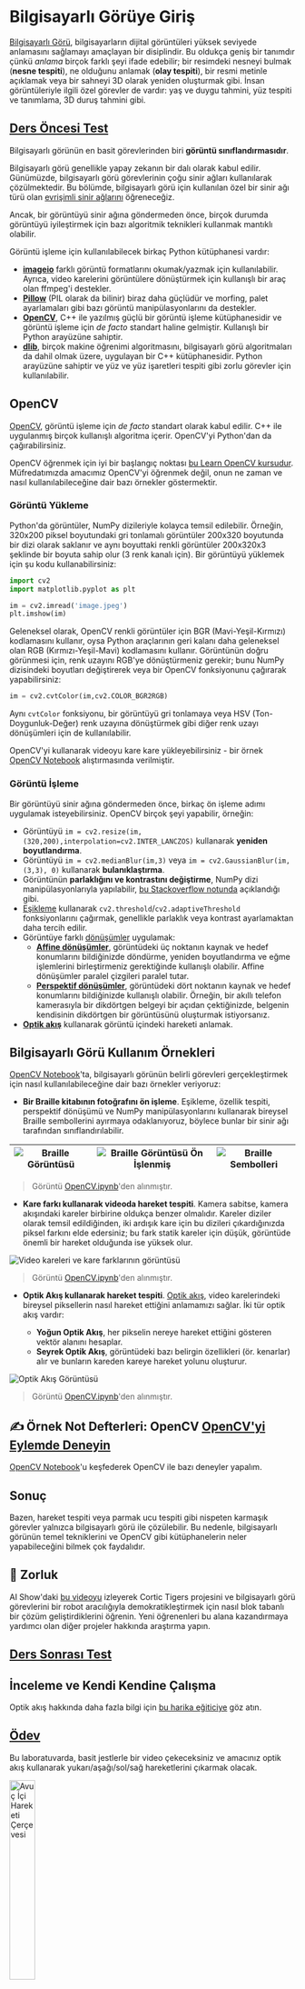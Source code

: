 <!--
CO_OP_TRANSLATOR_METADATA:
{
  "original_hash": "4bedc8e702db17260cfe824d58b6cfd4",
  "translation_date": "2025-08-26T07:29:10+00:00",
  "source_file": "lessons/4-ComputerVision/06-IntroCV/README.md",
  "language_code": "tr"
}
-->
# Bilgisayarlı Görüye Giriş

[Bilgisayarlı Görü](https://wikipedia.org/wiki/Computer_vision), bilgisayarların dijital görüntüleri yüksek seviyede anlamasını sağlamayı amaçlayan bir disiplindir. Bu oldukça geniş bir tanımdır çünkü *anlama* birçok farklı şeyi ifade edebilir; bir resimdeki nesneyi bulmak (**nesne tespiti**), ne olduğunu anlamak (**olay tespiti**), bir resmi metinle açıklamak veya bir sahneyi 3D olarak yeniden oluşturmak gibi. İnsan görüntüleriyle ilgili özel görevler de vardır: yaş ve duygu tahmini, yüz tespiti ve tanımlama, 3D duruş tahmini gibi.

## [Ders Öncesi Test](https://ff-quizzes.netlify.app/en/ai/quiz/11)

Bilgisayarlı görünün en basit görevlerinden biri **görüntü sınıflandırmasıdır**.

Bilgisayarlı görü genellikle yapay zekanın bir dalı olarak kabul edilir. Günümüzde, bilgisayarlı görü görevlerinin çoğu sinir ağları kullanılarak çözülmektedir. Bu bölümde, bilgisayarlı görü için kullanılan özel bir sinir ağı türü olan [evrişimli sinir ağlarını](../07-ConvNets/README.md) öğreneceğiz.

Ancak, bir görüntüyü sinir ağına göndermeden önce, birçok durumda görüntüyü iyileştirmek için bazı algoritmik teknikleri kullanmak mantıklı olabilir.

Görüntü işleme için kullanılabilecek birkaç Python kütüphanesi vardır:

* **[imageio](https://imageio.readthedocs.io/en/stable/)** farklı görüntü formatlarını okumak/yazmak için kullanılabilir. Ayrıca, video karelerini görüntülere dönüştürmek için kullanışlı bir araç olan ffmpeg'i destekler.
* **[Pillow](https://pillow.readthedocs.io/en/stable/index.html)** (PIL olarak da bilinir) biraz daha güçlüdür ve morfing, palet ayarlamaları gibi bazı görüntü manipülasyonlarını da destekler.
* **[OpenCV](https://opencv.org/)**, C++ ile yazılmış güçlü bir görüntü işleme kütüphanesidir ve görüntü işleme için *de facto* standart haline gelmiştir. Kullanışlı bir Python arayüzüne sahiptir.
* **[dlib](http://dlib.net/)**, birçok makine öğrenimi algoritmasını, bilgisayarlı görü algoritmaları da dahil olmak üzere, uygulayan bir C++ kütüphanesidir. Python arayüzüne sahiptir ve yüz ve yüz işaretleri tespiti gibi zorlu görevler için kullanılabilir.

## OpenCV

[OpenCV](https://opencv.org/), görüntü işleme için *de facto* standart olarak kabul edilir. C++ ile uygulanmış birçok kullanışlı algoritma içerir. OpenCV'yi Python'dan da çağırabilirsiniz.

OpenCV öğrenmek için iyi bir başlangıç noktası [bu Learn OpenCV kursudur](https://learnopencv.com/getting-started-with-opencv/). Müfredatımızda amacımız OpenCV'yi öğrenmek değil, onun ne zaman ve nasıl kullanılabileceğine dair bazı örnekler göstermektir.

### Görüntü Yükleme

Python'da görüntüler, NumPy dizileriyle kolayca temsil edilebilir. Örneğin, 320x200 piksel boyutundaki gri tonlamalı görüntüler 200x320 boyutunda bir dizi olarak saklanır ve aynı boyuttaki renkli görüntüler 200x320x3 şeklinde bir boyuta sahip olur (3 renk kanalı için). Bir görüntüyü yüklemek için şu kodu kullanabilirsiniz:

```python
import cv2
import matplotlib.pyplot as plt

im = cv2.imread('image.jpeg')
plt.imshow(im)
```

Geleneksel olarak, OpenCV renkli görüntüler için BGR (Mavi-Yeşil-Kırmızı) kodlamasını kullanır, oysa Python araçlarının geri kalanı daha geleneksel olan RGB (Kırmızı-Yeşil-Mavi) kodlamasını kullanır. Görüntünün doğru görünmesi için, renk uzayını RGB'ye dönüştürmeniz gerekir; bunu NumPy dizisindeki boyutları değiştirerek veya bir OpenCV fonksiyonunu çağırarak yapabilirsiniz:

```python
im = cv2.cvtColor(im,cv2.COLOR_BGR2RGB)
```

Aynı `cvtColor` fonksiyonu, bir görüntüyü gri tonlamaya veya HSV (Ton-Doygunluk-Değer) renk uzayına dönüştürmek gibi diğer renk uzayı dönüşümleri için de kullanılabilir.

OpenCV'yi kullanarak videoyu kare kare yükleyebilirsiniz - bir örnek [OpenCV Notebook](../../../../../lessons/4-ComputerVision/06-IntroCV/OpenCV.ipynb) alıştırmasında verilmiştir.

### Görüntü İşleme

Bir görüntüyü sinir ağına göndermeden önce, birkaç ön işleme adımı uygulamak isteyebilirsiniz. OpenCV birçok şeyi yapabilir, örneğin:

* Görüntüyü `im = cv2.resize(im, (320,200),interpolation=cv2.INTER_LANCZOS)` kullanarak **yeniden boyutlandırma**.
* Görüntüyü `im = cv2.medianBlur(im,3)` veya `im = cv2.GaussianBlur(im, (3,3), 0)` kullanarak **bulanıklaştırma**.
* Görüntünün **parlaklığını ve kontrastını değiştirme**, NumPy dizi manipülasyonlarıyla yapılabilir, [bu Stackoverflow notunda](https://stackoverflow.com/questions/39308030/how-do-i-increase-the-contrast-of-an-image-in-python-opencv) açıklandığı gibi.
* [Eşikleme](https://docs.opencv.org/4.x/d7/d4d/tutorial_py_thresholding.html) kullanarak `cv2.threshold`/`cv2.adaptiveThreshold` fonksiyonlarını çağırmak, genellikle parlaklık veya kontrast ayarlamaktan daha tercih edilir.
* Görüntüye farklı [dönüşümler](https://docs.opencv.org/4.5.5/da/d6e/tutorial_py_geometric_transformations.html) uygulamak:
    - **[Affine dönüşümler](https://docs.opencv.org/4.5.5/d4/d61/tutorial_warp_affine.html)**, görüntüdeki üç noktanın kaynak ve hedef konumlarını bildiğinizde döndürme, yeniden boyutlandırma ve eğme işlemlerini birleştirmeniz gerektiğinde kullanışlı olabilir. Affine dönüşümler paralel çizgileri paralel tutar.
    - **[Perspektif dönüşümler](https://medium.com/analytics-vidhya/opencv-perspective-transformation-9edffefb2143)**, görüntüdeki dört noktanın kaynak ve hedef konumlarını bildiğinizde kullanışlı olabilir. Örneğin, bir akıllı telefon kamerasıyla bir dikdörtgen belgeyi bir açıdan çektiğinizde, belgenin kendisinin dikdörtgen bir görüntüsünü oluşturmak istiyorsanız.
* **[Optik akış](https://docs.opencv.org/4.5.5/d4/dee/tutorial_optical_flow.html)** kullanarak görüntü içindeki hareketi anlamak.

## Bilgisayarlı Görü Kullanım Örnekleri

[OpenCV Notebook](../../../../../lessons/4-ComputerVision/06-IntroCV/OpenCV.ipynb)'ta, bilgisayarlı görünün belirli görevleri gerçekleştirmek için nasıl kullanılabileceğine dair bazı örnekler veriyoruz:

* **Bir Braille kitabının fotoğrafını ön işleme**. Eşikleme, özellik tespiti, perspektif dönüşümü ve NumPy manipülasyonlarını kullanarak bireysel Braille sembollerini ayırmaya odaklanıyoruz, böylece bunlar bir sinir ağı tarafından sınıflandırılabilir.

![Braille Görüntüsü](../../../../../translated_images/braille.341962ff76b1bd7044409371d3de09ced5028132aef97344ea4b7468c1208126.tr.jpeg) | ![Braille Görüntüsü Ön İşlenmiş](../../../../../translated_images/braille-result.46530fea020b03c76aac532d7d6eeef7f6fb35b55b1001cd21627907dabef3ed.tr.png) | ![Braille Sembolleri](../../../../../translated_images/braille-symbols.0159185ab69d533909dc4d7d26a1971b51401c6a80eb3a5584f250ea880af88b.tr.png)
----|-----|-----

> Görüntü [OpenCV.ipynb](../../../../../lessons/4-ComputerVision/06-IntroCV/OpenCV.ipynb)'den alınmıştır.

* **Kare farkı kullanarak videoda hareket tespiti**. Kamera sabitse, kamera akışındaki kareler birbirine oldukça benzer olmalıdır. Kareler diziler olarak temsil edildiğinden, iki ardışık kare için bu dizileri çıkardığınızda piksel farkını elde edersiniz; bu fark statik kareler için düşük, görüntüde önemli bir hareket olduğunda ise yüksek olur.

![Video kareleri ve kare farklarının görüntüsü](../../../../../translated_images/frame-difference.706f805491a0883c938e16447bf5eb2f7d69e812c7f743cbe7d7c7645168f81f.tr.png)

> Görüntü [OpenCV.ipynb](../../../../../lessons/4-ComputerVision/06-IntroCV/OpenCV.ipynb)'den alınmıştır.

* **Optik Akış kullanarak hareket tespiti**. [Optik akış](https://docs.opencv.org/3.4/d4/dee/tutorial_optical_flow.html), video karelerindeki bireysel piksellerin nasıl hareket ettiğini anlamamızı sağlar. İki tür optik akış vardır:

   - **Yoğun Optik Akış**, her pikselin nereye hareket ettiğini gösteren vektör alanını hesaplar.
   - **Seyrek Optik Akış**, görüntüdeki bazı belirgin özellikleri (ör. kenarlar) alır ve bunların kareden kareye hareket yolunu oluşturur.

![Optik Akış Görüntüsü](../../../../../translated_images/optical.1f4a94464579a83a10784f3c07fe7228514714b96782edf50e70ccd59d2d8c4f.tr.png)

> Görüntü [OpenCV.ipynb](../../../../../lessons/4-ComputerVision/06-IntroCV/OpenCV.ipynb)'den alınmıştır.

## ✍️ Örnek Not Defterleri: OpenCV [OpenCV'yi Eylemde Deneyin](../../../../../lessons/4-ComputerVision/06-IntroCV/OpenCV.ipynb)

[OpenCV Notebook](../../../../../lessons/4-ComputerVision/06-IntroCV/OpenCV.ipynb)'u keşfederek OpenCV ile bazı deneyler yapalım.

## Sonuç

Bazen, hareket tespiti veya parmak ucu tespiti gibi nispeten karmaşık görevler yalnızca bilgisayarlı görü ile çözülebilir. Bu nedenle, bilgisayarlı görünün temel tekniklerini ve OpenCV gibi kütüphanelerin neler yapabileceğini bilmek çok faydalıdır.

## 🚀 Zorluk

AI Show'daki [bu videoyu](https://docs.microsoft.com/shows/ai-show/ai-show--2021-opencv-ai-competition--grand-prize-winners--cortic-tigers--episode-32?WT.mc_id=academic-77998-cacaste) izleyerek Cortic Tigers projesini ve bilgisayarlı görü görevlerini bir robot aracılığıyla demokratikleştirmek için nasıl blok tabanlı bir çözüm geliştirdiklerini öğrenin. Yeni öğrenenleri bu alana kazandırmaya yardımcı olan diğer projeler hakkında araştırma yapın.

## [Ders Sonrası Test](https://ff-quizzes.netlify.app/en/ai/quiz/12)

## İnceleme ve Kendi Kendine Çalışma

Optik akış hakkında daha fazla bilgi için [bu harika eğiticiye](https://learnopencv.com/optical-flow-in-opencv/) göz atın.

## [Ödev](lab/README.md)

Bu laboratuvarda, basit jestlerle bir video çekeceksiniz ve amacınız optik akış kullanarak yukarı/aşağı/sol/sağ hareketlerini çıkarmak olacak.

<img src="images/palm-movement.png" width="30%" alt="Avuç İçi Hareketi Çerçevesi"/>

**Feragatname**:  
Bu belge, AI çeviri hizmeti [Co-op Translator](https://github.com/Azure/co-op-translator) kullanılarak çevrilmiştir. Doğruluk için çaba göstersek de, otomatik çevirilerin hata veya yanlışlık içerebileceğini lütfen unutmayın. Belgenin orijinal dili, yetkili kaynak olarak kabul edilmelidir. Kritik bilgiler için profesyonel insan çevirisi önerilir. Bu çevirinin kullanımından kaynaklanan yanlış anlamalar veya yanlış yorumlamalar için sorumluluk kabul etmiyoruz.